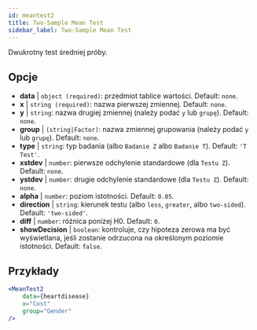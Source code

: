 ```yaml
---
id: meantest2
title: Two-Sample Mean Test
sidebar_label: Two-Sample Mean Test
---
```


Dwukrotny test średniej próby.

## Opcje

* __data__ | `object (required)`: przedmiot tablice wartości. Default: `none`.
* __x__ | `string (required)`: nazwa pierwszej zmiennej. Default: `none`.
* __y__ | `string`: nazwa drugiej zmiennej (należy podać `y` lub `grupę`). Default: `none`.
* __group__ | `(string|Factor)`: nazwa zmiennej grupowania (należy podać `y` lub `grupę`). Default: `none`.
* __type__ | `string`: typ badania (albo `Badanie Z` albo `Badanie T`). Default: `'T Test'`.
* __xstdev__ | `number`: pierwsze odchylenie standardowe (dla `Testu Z`). Default: `none`.
* __ystdev__ | `number`: drugie odchylenie standardowe (dla `Testu Z`). Default: `none`.
* __alpha__ | `number`: poziom istotności. Default: `0.05`.
* __direction__ | `string`: kierunek testu (albo `less`, `greater`, albo `two-sided`). Default: `'two-sided'`.
* __diff__ | `number`: różnica poniżej H0. Default: `0`.
* __showDecision__ | `boolean`: kontroluje, czy hipoteza zerowa ma być wyświetlana, jeśli zostanie odrzucona na określonym poziomie istotności. Default: `false`.


## Przykłady

```jsx live
<MeanTest2
    data={heartdisease} 
    x="Cost"
    group="Gender"
/>
```
